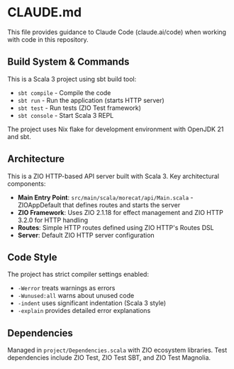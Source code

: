 # CLAUDE.md

This file provides guidance to Claude Code (claude.ai/code) when working with code in this repository.

## Build System & Commands

This is a Scala 3 project using sbt build tool:

- `sbt compile` - Compile the code
- `sbt run` - Run the application (starts HTTP server)
- `sbt test` - Run tests (ZIO Test framework)
- `sbt console` - Start Scala 3 REPL

The project uses Nix flake for development environment with OpenJDK 21 and sbt.

## Architecture

This is a ZIO HTTP-based API server built with Scala 3. Key architectural components:

- **Main Entry Point**: `src/main/scala/morecat/api/Main.scala` - ZIOAppDefault that defines routes and starts the server
- **ZIO Framework**: Uses ZIO 2.1.18 for effect management and ZIO HTTP 3.2.0 for HTTP handling
- **Routes**: Simple HTTP routes defined using ZIO HTTP's Routes DSL
- **Server**: Default ZIO HTTP server configuration

## Code Style

The project has strict compiler settings enabled:
- `-Werror` treats warnings as errors
- `-Wunused:all` warns about unused code
- `-indent` uses significant indentation (Scala 3 style)
- `-explain` provides detailed error explanations

## Dependencies

Managed in `project/Dependencies.scala` with ZIO ecosystem libraries. Test dependencies include ZIO Test, ZIO Test SBT, and ZIO Test Magnolia.
